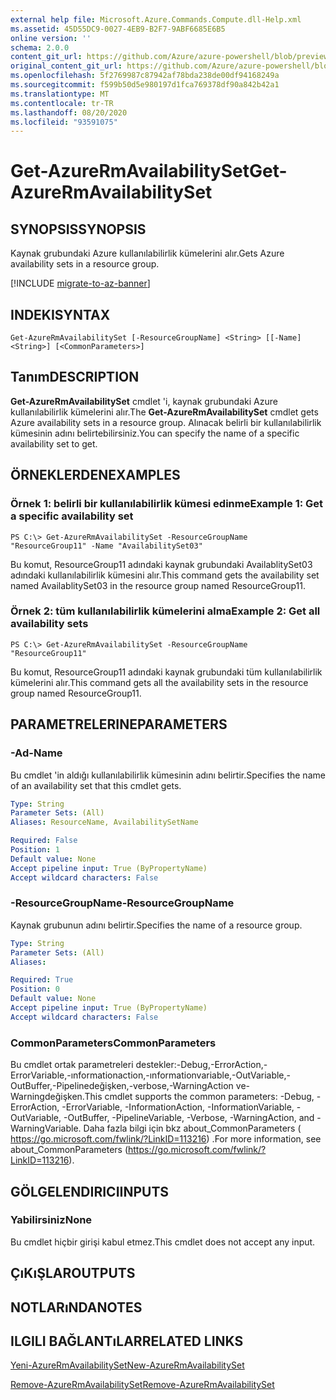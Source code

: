 ```yaml
---
external help file: Microsoft.Azure.Commands.Compute.dll-Help.xml
ms.assetid: 45D55DC9-0027-4EB9-B2F7-9ABF6685E6B5
online version: ''
schema: 2.0.0
content_git_url: https://github.com/Azure/azure-powershell/blob/preview/src/ResourceManager/Compute/Stack/Commands.Compute/help/Get-AzureRmAvailabilitySet.md
original_content_git_url: https://github.com/Azure/azure-powershell/blob/preview/src/ResourceManager/Compute/Stack/Commands.Compute/help/Get-AzureRmAvailabilitySet.md
ms.openlocfilehash: 5f2769987c87942af78bda238de00df94168249a
ms.sourcegitcommit: f599b50d5e980197d1fca769378df90a842b42a1
ms.translationtype: MT
ms.contentlocale: tr-TR
ms.lasthandoff: 08/20/2020
ms.locfileid: "93591075"
---
```

# <span data-ttu-id="1f136-101">Get-AzureRmAvailabilitySet</span><span class="sxs-lookup"><span data-stu-id="1f136-101">Get-AzureRmAvailabilitySet</span></span>

## <span data-ttu-id="1f136-102">SYNOPSIS</span><span class="sxs-lookup"><span data-stu-id="1f136-102">SYNOPSIS</span></span>
<span data-ttu-id="1f136-103">Kaynak grubundaki Azure kullanılabilirlik kümelerini alır.</span><span class="sxs-lookup"><span data-stu-id="1f136-103">Gets Azure availability sets in a resource group.</span></span>

[!INCLUDE [migrate-to-az-banner](../../includes/migrate-to-az-banner.md)]

## <span data-ttu-id="1f136-104">INDEKI</span><span class="sxs-lookup"><span data-stu-id="1f136-104">SYNTAX</span></span>

```
Get-AzureRmAvailabilitySet [-ResourceGroupName] <String> [[-Name] <String>] [<CommonParameters>]
```

## <span data-ttu-id="1f136-105">Tanım</span><span class="sxs-lookup"><span data-stu-id="1f136-105">DESCRIPTION</span></span>
<span data-ttu-id="1f136-106">**Get-AzureRmAvailabilitySet** cmdlet 'i, kaynak grubundaki Azure kullanılabilirlik kümelerini alır.</span><span class="sxs-lookup"><span data-stu-id="1f136-106">The **Get-AzureRmAvailabilitySet** cmdlet gets Azure availability sets in a resource group.</span></span>
<span data-ttu-id="1f136-107">Alınacak belirli bir kullanılabilirlik kümesinin adını belirtebilirsiniz.</span><span class="sxs-lookup"><span data-stu-id="1f136-107">You can specify the name of a specific availability set to get.</span></span>

## <span data-ttu-id="1f136-108">ÖRNEKLERDEN</span><span class="sxs-lookup"><span data-stu-id="1f136-108">EXAMPLES</span></span>

### <span data-ttu-id="1f136-109">Örnek 1: belirli bir kullanılabilirlik kümesi edinme</span><span class="sxs-lookup"><span data-stu-id="1f136-109">Example 1: Get a specific availability set</span></span>
```
PS C:\> Get-AzureRmAvailabilitySet -ResourceGroupName "ResourceGroup11" -Name "AvailabilitySet03"
```

<span data-ttu-id="1f136-110">Bu komut, ResourceGroup11 adındaki kaynak grubundaki AvailablitySet03 adındaki kullanılabilirlik kümesini alır.</span><span class="sxs-lookup"><span data-stu-id="1f136-110">This command gets the availability set named AvailablitySet03 in the resource group named ResourceGroup11.</span></span>

### <span data-ttu-id="1f136-111">Örnek 2: tüm kullanılabilirlik kümelerini alma</span><span class="sxs-lookup"><span data-stu-id="1f136-111">Example 2: Get all availability sets</span></span>
```
PS C:\> Get-AzureRmAvailabilitySet -ResourceGroupName "ResourceGroup11"
```

<span data-ttu-id="1f136-112">Bu komut, ResourceGroup11 adındaki kaynak grubundaki tüm kullanılabilirlik kümelerini alır.</span><span class="sxs-lookup"><span data-stu-id="1f136-112">This command gets all the availability sets in the resource group named ResourceGroup11.</span></span>

## <span data-ttu-id="1f136-113">PARAMETRELERINE</span><span class="sxs-lookup"><span data-stu-id="1f136-113">PARAMETERS</span></span>

### <span data-ttu-id="1f136-114">-Ad</span><span class="sxs-lookup"><span data-stu-id="1f136-114">-Name</span></span>
<span data-ttu-id="1f136-115">Bu cmdlet 'in aldığı kullanılabilirlik kümesinin adını belirtir.</span><span class="sxs-lookup"><span data-stu-id="1f136-115">Specifies the name of an availability set that this cmdlet gets.</span></span>

```yaml
Type: String
Parameter Sets: (All)
Aliases: ResourceName, AvailabilitySetName

Required: False
Position: 1
Default value: None
Accept pipeline input: True (ByPropertyName)
Accept wildcard characters: False
```

### <span data-ttu-id="1f136-116">-ResourceGroupName</span><span class="sxs-lookup"><span data-stu-id="1f136-116">-ResourceGroupName</span></span>
<span data-ttu-id="1f136-117">Kaynak grubunun adını belirtir.</span><span class="sxs-lookup"><span data-stu-id="1f136-117">Specifies the name of a resource group.</span></span>

```yaml
Type: String
Parameter Sets: (All)
Aliases: 

Required: True
Position: 0
Default value: None
Accept pipeline input: True (ByPropertyName)
Accept wildcard characters: False
```

### <span data-ttu-id="1f136-118">CommonParameters</span><span class="sxs-lookup"><span data-stu-id="1f136-118">CommonParameters</span></span>
<span data-ttu-id="1f136-119">Bu cmdlet ortak parametreleri destekler:-Debug,-ErrorAction,-ErrorVariable,-ınformationaction,-ınformationvariable,-OutVariable,-OutBuffer,-Pipelinedeğişken,-verbose,-WarningAction ve-Warningdeğişken.</span><span class="sxs-lookup"><span data-stu-id="1f136-119">This cmdlet supports the common parameters: -Debug, -ErrorAction, -ErrorVariable, -InformationAction, -InformationVariable, -OutVariable, -OutBuffer, -PipelineVariable, -Verbose, -WarningAction, and -WarningVariable.</span></span> <span data-ttu-id="1f136-120">Daha fazla bilgi için bkz about_CommonParameters ( https://go.microsoft.com/fwlink/?LinkID=113216) .</span><span class="sxs-lookup"><span data-stu-id="1f136-120">For more information, see about_CommonParameters (https://go.microsoft.com/fwlink/?LinkID=113216).</span></span>

## <span data-ttu-id="1f136-121">GÖLGELENDIRICI</span><span class="sxs-lookup"><span data-stu-id="1f136-121">INPUTS</span></span>

### <span data-ttu-id="1f136-122">Yabilirsiniz</span><span class="sxs-lookup"><span data-stu-id="1f136-122">None</span></span>
<span data-ttu-id="1f136-123">Bu cmdlet hiçbir girişi kabul etmez.</span><span class="sxs-lookup"><span data-stu-id="1f136-123">This cmdlet does not accept any input.</span></span>

## <span data-ttu-id="1f136-124">ÇıKıŞLAR</span><span class="sxs-lookup"><span data-stu-id="1f136-124">OUTPUTS</span></span>

## <span data-ttu-id="1f136-125">NOTLARıNDA</span><span class="sxs-lookup"><span data-stu-id="1f136-125">NOTES</span></span>

## <span data-ttu-id="1f136-126">ILGILI BAĞLANTıLAR</span><span class="sxs-lookup"><span data-stu-id="1f136-126">RELATED LINKS</span></span>

[<span data-ttu-id="1f136-127">Yeni-AzureRmAvailabilitySet</span><span class="sxs-lookup"><span data-stu-id="1f136-127">New-AzureRmAvailabilitySet</span></span>](./New-AzureRmAvailabilitySet.md)

[<span data-ttu-id="1f136-128">Remove-AzureRmAvailabilitySet</span><span class="sxs-lookup"><span data-stu-id="1f136-128">Remove-AzureRmAvailabilitySet</span></span>](./Remove-AzureRmAvailabilitySet.md)


